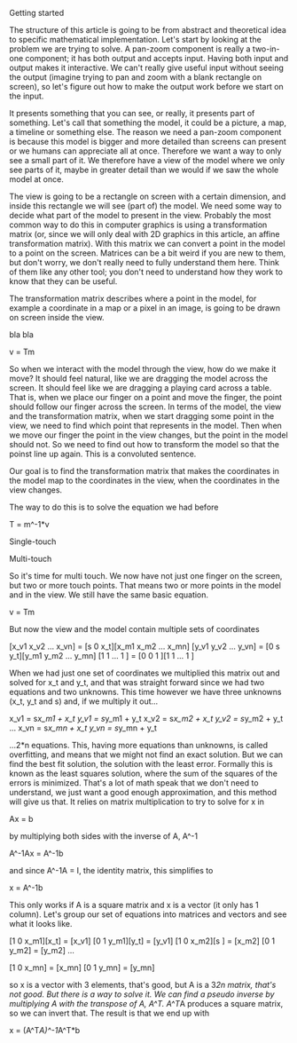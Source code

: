 Getting started

The structure of this article is going to be from abstract and theoretical idea to specific mathematical implementation. Let's start by looking at the problem we are trying to solve. A pan-zoom component is really a two-in-one component; it has both output and accepts input. Having both input and output makes it interactive. We can't really give useful input without seeing the output (imagine trying to pan and zoom with a blank rectangle on screen), so let's figure out how to make the output work before we start on the input.

It presents something that you can see, or really, it presents part of something. Let's call that something the model, it could be a picture, a map, a timeline or something else. The reason we need a pan-zoom component is because this model is bigger and more detailed than screens can present or we humans can appreciate all at once. Therefore we want a way to only see a small part of it. We therefore have a view of the model where we only see parts of it, maybe in greater detail than we would if we saw the whole model at once. 

The view is going to be a rectangle on screen with a certain dimension, and inside this rectangle we will see (part of) the model. We need some way to decide what part of the model to present in the view. Probably the most common way to do this in computer graphics is using a transformation matrix (or, since we will only deal with 2D graphics in this article, an affine transformation matrix). With this matrix we can convert a point in the model to a point on the screen. Matrices can be a bit weird if you are new to them, but don't worry, we don't really need to fully understand them here. Think of them like any other tool; you don't need to understand how they work to know that they can be useful. 

The transformation matrix describes where a point in the model, for example a coordinate in a map or a pixel in an image, is going to be drawn on screen inside the view. 

bla bla

v = Tm

So when we interact with the model through the view, how do we make it move? It should feel natural, like we are dragging the model across the screen. It should feel like we are dragging a playing card across a table. That is, when we place our finger on a point and move the finger, the point should follow our finger across the screen. In terms of the model, the view and the transformation matrix, when we start dragging some point in the view, we need to find which point that represents in the model. Then when we move our finger the point in the view changes, but the point in the model should not. So we need to find out how to transform the model so that the poinst line up again. This is a convoluted sentence.

Our goal is to find the transformation matrix that makes the coordinates in the model map to the coordinates in the view, when the coordinates in the view changes. 

The way to do this is to solve the equation we had before

T = m^-1*v

Single-touch



Multi-touch

So it's time for multi touch. We now have not just one finger on the screen, but two or more touch points. That means two or more points in the model and in the view. We still have the same basic equation.

v = Tm

But now the view and the model contain multiple sets of coordinates

[x_v1 x_v2 ... x_vn] = [s 0 x_t][x_m1 x_m2 ... x_mn]
[y_v1 y_v2 ... y_vn] = [0 s y_t][y_m1 y_m2 ... y_mn]
[1    1    ... 1   ] = [0 0 1  ][1    1    ... 1   ]

When we had just one set of coordinates we multiplied this matrix out and solved for x_t and y_t, and that was straight forward since we had two equations and two unknowns. This time however we have three unknowns (x_t, y_t and s) and, if we multiply it out...

x_v1 = s*x_m1 + x_t
y_v1 = s*y_m1 + y_t
x_v2 = s*x_m2 + x_t
y_v2 = s*y_m2 + y_t
...
x_vn = s*x_mn + x_t
y_vn = s*y_mn + y_t

...2*n equations. This, having more equations than unknowns, is called overfitting, and means that we might not find an exact solution. But we can find the best fit solution, the solution with the least error. Formally this is known as the least squares solution, where the sum of the squares of the errors is minimized. That's a lot of math speak that we don't need to understand, we just want a good enough approximation, and this method will give us that. It relies on matrix multiplication to try to solve for x in

Ax = b

by multiplying both sides with the inverse of A, A^-1

A^-1Ax = A^-1b

and since A^-1A = I, the identity matrix, this simplifies to

x = A^-1b

This only works if A is a square matrix and x is a vector (it only has 1 column). Let's group our set of equations into matrices and vectors and see what it looks like.

[1 0 x_m1][x_t] = [x_v1]
[0 1 y_m1][y_t] = [y_v1]
[1 0 x_m2][s  ] = [x_m2]
[0 1 y_m2]      = [y_m2]
...

[1 0 x_mn]      = [x_mn]
[0 1 y_mn]      = [y_mn]

so x is a vector with 3 elements, that's good, but A is a 3*2n matrix, that's not good. But there is a way to solve it. We can find a pseudo inverse by multiplying A with the transpose of A, A^T. A^T*A produces a square matrix, so we can invert that. The result is that we end up with

x = (A^T*A)^-1*A^T*b

